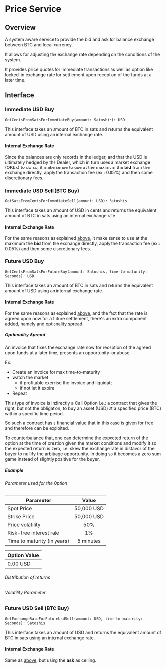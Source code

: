# Price Service
## Overview
A system aware service to provide the bid and ask for balance exchange between BTC and local currency.

It allows for adjusting the exchange rate depending on the conditions of the system.

It provides price quotes for immediate transactions as well as option like locked-in exchange rate for settlement upon reception of the funds at a later time.

## Interface

### Immediate USD Buy
```
GetCentsFromSatsForImmediateBuy(amount: Satoshis): USD
```

This interface takes an amount of BTC in sats and returns the equivalent amount of USD using an internal exchange rate.

#### Internal Exchange Rate
Since the balances are only records in the ledger, and that the USD is ultimately hedged by the Dealer, which in turn uses a market exchange (OKEx) to do so,
it make sense to use at the maximum the **bid** from the exchange directly, apply the transaction fee (ex.: 0.05%) and then some discretionary fees.




### Immediate USD Sell (BTC Buy)
```
GetSatsFromCentsForImmediateSell(amount: USD): Satoshis
```

This interface takes an amount of USD in cents and returns the equivalent amount of BTC in sats using an internal exchange rate.

#### Internal Exchange Rate
For the same reasons as explained [above](./PRICE-SERVICE.md#Immediate-USD-Buy),
it make sense to use at the maximum the **bid** from the exchange directly, apply the transaction fee (ex.: 0.05%) and then some discretionary fees.



### Future USD Buy
```
GetCentsFromSatsForFutureBuy(amount: Satoshis, time-to-maturity: Seconds): USD
```

This interface takes an amount of BTC in sats and returns the equivalent amount of USD using an internal exchange rate.

#### Internal Exchange Rate
For the same reasons as explained [above](./PRICE-SERVICE.md#Immediate-USD-Buy),
and the fact that the rate is agreed upon now for a future settlement, there's an extra component added, namely and optionality spread.

##### Optionality Spread
An invoice that fixes the exchange rate now for reception of the agreed upon funds at a later time, presents an opportunity for abuse.

Ex. 
- Create an invoice for max time-to-maturity
- watch the market
    - if profitable exercise the invoice and liquidate
    - if not let it expire
- Repeat

This type of invoice is indirectly a Call Option i.e.: a contract that gives the right, but not the obligation, to buy an asset (USD) at a specified price (BTC) within a specific time period.

So such a contract has a financial value that in this case is given for free and therefore can be exploited.

To counterbalance that, one can determine the expected return of the option at the time of creation given the market conditions 
and modify it so the expected return is zero, i.e. skew the exchange rate in disfavor of the buyer to nullify the arbitrage opportunity.
In doing so it becomes a zero sum game instead of slightly positive for the buyer.

##### Example
###### Parameter used for the Option
|Parameter|Value|
|---------|:---:|
|Spot Price|50,000 USD|
|Strike Price|50,000 USD|
|Price volatility|50%|
|Risk-free interest rate|1%|
|Time to maturity (in years)|5 minutes|

|Option Value|
|-----|
|0.00 USD|


###### Distribution of returns

###### Volatility Parameter


### Future USD Sell (BTC Buy)
```
GetExchangeRateForFutureUsdSell(amount: USD, time-to-maturity: Seconds): Satoshis
```

This interface takes an amount of USD and returns the equivalent amount of BTC in sats using an internal exchange rate.

#### Internal Exchange Rate
Same as [above](./PRICE-SERVICE.md#Future-USD-Buy), but using the **ask** as ceiling.
